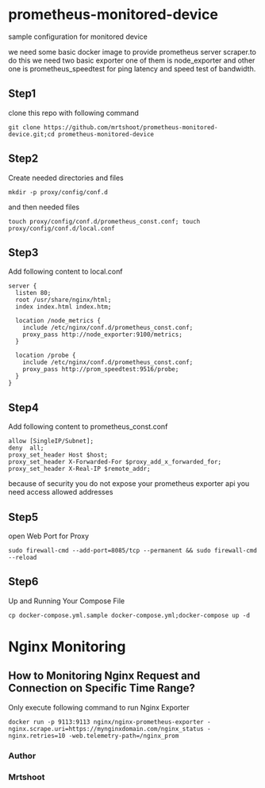 # prometheus-monitored-device
sample configuration for monitored device

we need some basic docker image to provide prometheus server scraper.to do this we need two basic exporter one of them is node_exporter and other one is prometheus_speedtest for ping latency and speed test of bandwidth.

## Step1
clone this repo with following command

```
git clone https://github.com/mrtshoot/prometheus-monitored-device.git;cd prometheus-monitored-device
```

## Step2
Create needed directories and files
```
mkdir -p proxy/config/conf.d
```
and then needed files
```
touch proxy/config/conf.d/prometheus_const.conf; touch proxy/config/conf.d/local.conf
```
 
## Step3
Add following content to local.conf

```
server {
  listen 80;
  root /usr/share/nginx/html;
  index index.html index.htm;

  location /node_metrics {
    include /etc/nginx/conf.d/prometheus_const.conf;
    proxy_pass http://node_exporter:9100/metrics;
  }

  location /probe {
    include /etc/nginx/conf.d/prometheus_const.conf;
    proxy_pass http://prom_speedtest:9516/probe;
  }
}
```

## Step4
Add following content to prometheus_const.conf

```
allow [SingleIP/Subnet];
deny  all;
proxy_set_header Host $host;
proxy_set_header X-Forwarded-For $proxy_add_x_forwarded_for;
proxy_set_header X-Real-IP $remote_addr;
```

because of security you do not expose your prometheus exporter api you need access allowed addresses

## Step5
open Web Port for Proxy

```
sudo firewall-cmd --add-port=8085/tcp --permanent && sudo firewall-cmd --reload
```

## Step6
Up and Running Your Compose File

```
cp docker-compose.yml.sample docker-compose.yml;docker-compose up -d
```

# Nginx Monitoring

## How to Monitoring Nginx Request and Connection on Specific Time Range?

Only execute following command to run Nginx Exporter

```
docker run -p 9113:9113 nginx/nginx-prometheus-exporter -nginx.scrape.uri=https://mynginxdomain.com/nginx_status -nginx.retries=10 -web.telemetry-path=/nginx_prom
```

### Author
### Mrtshoot
